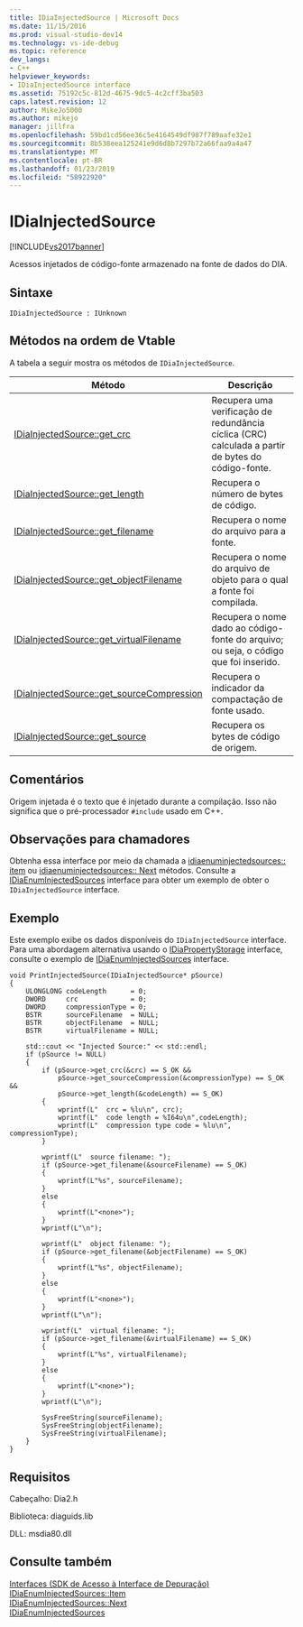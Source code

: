 ```yaml
---
title: IDiaInjectedSource | Microsoft Docs
ms.date: 11/15/2016
ms.prod: visual-studio-dev14
ms.technology: vs-ide-debug
ms.topic: reference
dev_langs:
- C++
helpviewer_keywords:
- IDiaInjectedSource interface
ms.assetid: 75192c5c-812d-4675-9dc5-4c2cff3ba503
caps.latest.revision: 12
author: MikeJo5000
ms.author: mikejo
manager: jillfra
ms.openlocfilehash: 59bd1cd56ee36c5e4164549df987f789aafe32e1
ms.sourcegitcommit: 8b538eea125241e9d6d8b7297b72a66faa9a4a47
ms.translationtype: MT
ms.contentlocale: pt-BR
ms.lasthandoff: 01/23/2019
ms.locfileid: "58922920"
---
```

# <a name="idiainjectedsource"></a>IDiaInjectedSource
[!INCLUDE[vs2017banner](../../includes/vs2017banner.md)]

Acessos injetados de código-fonte armazenado na fonte de dados do DIA.  
  
## <a name="syntax"></a>Sintaxe  
  
```  
IDiaInjectedSource : IUnknown  
```  
  
## <a name="methods-in-vtable-order"></a>Métodos na ordem de Vtable  
 A tabela a seguir mostra os métodos de `IDiaInjectedSource`.  
  
|Método|Descrição|  
|------------|-----------------|  
|[IDiaInjectedSource::get_crc](../../debugger/debug-interface-access/idiainjectedsource-get-crc.md)|Recupera uma verificação de redundância cíclica (CRC) calculada a partir de bytes do código-fonte.|  
|[IDiaInjectedSource::get_length](../../debugger/debug-interface-access/idiainjectedsource-get-length.md)|Recupera o número de bytes de código.|  
|[IDiaInjectedSource::get_filename](../../debugger/debug-interface-access/idiainjectedsource-get-filename.md)|Recupera o nome do arquivo para a fonte.|  
|[IDiaInjectedSource::get_objectFilename](../../debugger/debug-interface-access/idiainjectedsource-get-objectfilename.md)|Recupera o nome do arquivo de objeto para o qual a fonte foi compilada.|  
|[IDiaInjectedSource::get_virtualFilename](../../debugger/debug-interface-access/idiainjectedsource-get-virtualfilename.md)|Recupera o nome dado ao código-fonte do arquivo; ou seja, o código que foi inserido.|  
|[IDiaInjectedSource::get_sourceCompression](../../debugger/debug-interface-access/idiainjectedsource-get-sourcecompression.md)|Recupera o indicador da compactação de fonte usado.|  
|[IDiaInjectedSource::get_source](../../debugger/debug-interface-access/idiainjectedsource-get-source.md)|Recupera os bytes de código de origem.|  
  
## <a name="remarks"></a>Comentários  
 Origem injetada é o texto que é injetado durante a compilação. Isso não significa que o pré-processador `#include` usado em C++.  
  
## <a name="notes-for-callers"></a>Observações para chamadores  
 Obtenha essa interface por meio da chamada a [idiaenuminjectedsources:: item](../../debugger/debug-interface-access/idiaenuminjectedsources-item.md) ou [idiaenuminjectedsources:: Next](../../debugger/debug-interface-access/idiaenuminjectedsources-next.md) métodos. Consulte a [IDiaEnumInjectedSources](../../debugger/debug-interface-access/idiaenuminjectedsources.md) interface para obter um exemplo de obter o `IDiaInjectedSource` interface.  
  
## <a name="example"></a>Exemplo  
 Este exemplo exibe os dados disponíveis do `IDiaInjectedSource` interface. Para uma abordagem alternativa usando o [IDiaPropertyStorage](../../debugger/debug-interface-access/idiapropertystorage.md) interface, consulte o exemplo de [IDiaEnumInjectedSources](../../debugger/debug-interface-access/idiaenuminjectedsources.md) interface.  
  
```cpp#  
void PrintInjectedSource(IDiaInjectedSource* pSource)  
{  
    ULONGLONG codeLength      = 0;  
    DWORD     crc             = 0;  
    DWORD     compressionType = 0;  
    BSTR      sourceFilename  = NULL;  
    BSTR      objectFilename  = NULL;  
    BSTR      virtualFilename = NULL;  
  
    std::cout << "Injected Source:" << std::endl;  
    if (pSource != NULL)  
    {  
        if (pSource->get_crc(&crc) == S_OK &&  
            pSource->get_sourceCompression(&compressionType) == S_OK &&  
            pSource->get_length(&codeLength) == S_OK)  
        {  
            wprintf(L"  crc = %lu\n", crc);  
            wprintf(L"  code length = %I64u\n",codeLength);  
            wprintf(L"  compression type code = %lu\n", compressionType);  
        }  
  
        wprintf(L"  source filename: ");  
        if (pSource->get_filename(&sourceFilename) == S_OK)  
        {  
            wprintf(L"%s", sourceFilename);  
        }  
        else  
        {  
            wprintf(L"<none>");  
        }  
        wprintf(L"\n");  
  
        wprintf(L"  object filename: ");  
        if (pSource->get_filename(&objectFilename) == S_OK)  
        {  
            wprintf(L"%s", objectFilename);  
        }  
        else  
        {  
            wprintf(L"<none>");  
        }  
        wprintf(L"\n");  
  
        wprintf(L"  virtual filename: ");  
        if (pSource->get_filename(&virtualFilename) == S_OK)  
        {  
            wprintf(L"%s", virtualFilename);  
        }  
        else  
        {  
            wprintf(L"<none>");  
        }  
        wprintf(L"\n");  
  
        SysFreeString(sourceFilename);  
        SysFreeString(objectFilename);  
        SysFreeString(virtualFilename);  
    }  
}  
```  
  
## <a name="requirements"></a>Requisitos  
 Cabeçalho: Dia2.h  
  
 Biblioteca: diaguids.lib  
  
 DLL: msdia80.dll  
  
## <a name="see-also"></a>Consulte também  
 [Interfaces (SDK de Acesso à Interface de Depuração)](../../debugger/debug-interface-access/interfaces-debug-interface-access-sdk.md)   
 [IDiaEnumInjectedSources::Item](../../debugger/debug-interface-access/idiaenuminjectedsources-item.md)   
 [IDiaEnumInjectedSources::Next](../../debugger/debug-interface-access/idiaenuminjectedsources-next.md)   
 [IDiaEnumInjectedSources](../../debugger/debug-interface-access/idiaenuminjectedsources.md)
